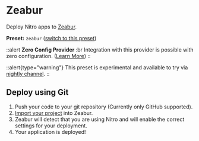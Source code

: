 # Zeabur

Deploy Nitro apps to [Zeabur](https://zeabur.com).

**Preset:** `zeabur` ([switch to this preset](/deploy/#changing-the-deployment-preset))

::alert
**Zero Config Provider**
:br
Integration with this provider is possible with zero configuration. ([Learn More](/deploy/#zero-config-providers))
::

::alert{type="warning"}
This preset is experimental and available to try via [nightly channel](/guide/getting-started#nightly-release-channel).
::

## Deploy using Git

1. Push your code to your git repository (Currently only GitHub supported).
2. [Import your project](https://zeabur.com/docs/get-started) into Zeabur.
3. Zeabur will detect that you are using Nitro and will enable the correct settings for your deployment.
4. Your application is deployed!

